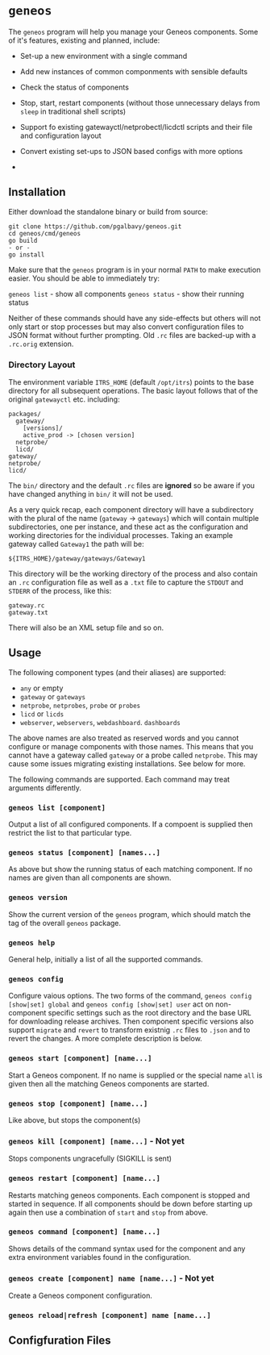 # `geneos`

The `geneos` program will help you manage your Geneos components. Some of it's features, existing and planned, include:

* Set-up a new environment with a single command
* Add new instances of common componments with sensible defaults
* Check the status of components
* Stop, start, restart components (without those unnecessary delays from `sleep` in traditional shell scripts)
* Support fo existing gatewayctl/netprobectl/licdctl scripts and their file and configuration layout
* Convert existing set-ups to JSON based configs with more options

* 

## Installation

Either download the standalone binary or build from source:

```
git clone https://github.com/pgalbavy/geneos.git
cd geneos/cmd/geneos
go build
- or -
go install
```

Make sure that the `geneos` program is in your normal `PATH` to make execution easier. You should be able to immediately try:

`geneos list` - show all components
`geneos status` - show their running status

Neither of these commands should have any side-effects but others will not only start or stop processes but may also convert configuration files to JSON format without further prompting. Old `.rc` files are backed-up with a `.rc.orig` extension.

### Directory Layout

The environment variable `ITRS_HOME` (default `/opt/itrs`) points to the base directory for all subsequent operations. The basic layout follows that of the original `gatewayctl` etc. including:

```
packages/
  gateway/
    [versions]/
    active_prod -> [chosen version]
  netprobe/
  licd/
gateway/
netprobe/
licd/
```

The `bin/` directory and the default `.rc` files are **ignored** so be aware if you have changed anything in `bin/` it will not be used.

As a very quick recap, each component directory will have a subdirectory with the plural of the name (`gateway` -> `gateways`) which will contain multiple subdirectories, one per instance, and these act as the configuration and working directories for the individual processes. Taking an example gateway called `Gateway1` the path will be:

`${ITRS_HOME}/gateway/gateways/Gateway1`

This directory will be the working directory of the process and also contain an `.rc` configuration file as well as a `.txt` file to capture the `STDOUT` and `STDERR` of the process, like this:

```
gateway.rc
gateway.txt
```

There will also be an XML setup file and so on.

## Usage

The following component types (and their aliases) are supported:

* `any` or empty
* `gateway` or `gateways`
* `netprobe`, `netprobes`, `probe` or `probes`
* `licd` or `licds`
* `webserver`, `webservers`, `webdashboard`. `dashboards`

The above names are also treated as reserved words and you cannot configure or manage components with those names. This means that you cannot have a gateway called `gateway` or a probe called `netprobe`. This may cause some issues migrating existing installations. See below for more. 

The following commands are supported. Each command may treat arguments differently.

### `geneos list [component]`

Output a list of all configured components. If a compoent is supplied then restrict the list to that particular type.

### `geneos status [component] [names...]`

As above but show the running status of each matching component. If no names are given than all components are shown.

### `geneos version`

Show the current version of the `geneos` program, which should match the tag of the overall `geneos` package.

### `geneos help`

General help, initially a list of all the supported commands.

### `geneos config`

Configure vaious options. The two forms of the command, `geneos config [show|set] global` and `geneos config [show|set] user` act on non-component specific settings such as the root directory and the base URL for downloading release archives. Then component specific versions also support `migrate` and `revert` to transform existnig `.rc` files to `.json` and to revert the changes. A more complete description is below.

### `geneos start [component] [name...]`

Start a Geneos component. If no name is supplied or the special name `all` is given then all the matching Geneos components are started.

### `geneos stop [component] [name...]`

Like above, but stops the component(s)

### `geneos kill [component] [name...]` - Not yet

Stops components ungracefully (SIGKILL is sent)

### `geneos restart [component] [name...]`

Restarts matching geneos components. Each component is stopped and started in sequence. If all components should be down before starting up again then use a combination of `start` and `stop` from above.

### `geneos command [component] [name...]`

Shows details of the command syntax used for the component and any extra environment variables found in the configuration.

### `geneos create [component] name [name...]` - Not yet

Create a Geneos component configuration.

### `geneos reload|refresh [component] name [name...]`



## Configfuration Files

